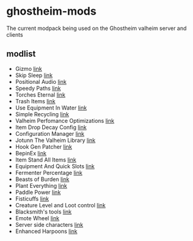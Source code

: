 # ghostheim-mods

The current modpack being used on the Ghostheim valheim server and clients

## modlist

* Gizmo [link](https://www.nexusmods.com/valheim/mods/1117)
* Skip Sleep [link](https://valheim.thunderstore.io/package/R1NS3/SkipSleep/)
* Positional Audio [link](https://valheim.thunderstore.io/package/jrobsonchase/PositionalAudio/)
* Speedy Paths [link](https://www.nexusmods.com/valheim/mods/452)
* Torches Eternal [link](https://valheim.thunderstore.io/package/Xenofell/TorchesEternal/)
* Trash Items [link](https://www.nexusmods.com/valheim/mods/441)
* Use Equipment In Water [link](https://www.nexusmods.com/valheim/mods/121)
* Simple Recycling [link](https://www.nexusmods.com/valheim/mods/205)
* Valheim Perfomance Optimizations [link](https://www.nexusmods.com/valheim/mods/1360)
* Item Drop Decay Config [link](https://valheim.thunderstore.io/package/paddywan/ItemDropDecayConfig/)
* Configuration Manager [link](https://www.nexusmods.com/valheim/mods/740)
* Jotunn The Valheim Library [link](https://www.nexusmods.com/valheim/mods/1138)
* Hook Gen Patcher [link](https://www.nexusmods.com/valheim/mods/505)
* BepinEx [link](https://valheim.thunderstore.io/package/denikson/BepInExPack_Valheim/)
* Item Stand All Items [link](https://www.nexusmods.com/valheim/mods/1244)
* Equipment And Quick Slots [link](https://www.nexusmods.com/valheim/mods/92)
* Fermenter Percentage [link](https://valheim.thunderstore.io/package/LTmadness/FermenterPercentage/)
* Beasts of Burden [link](https://www.nexusmods.com/valheim/mods/545)
* Plant Everything [link](https://valheim.thunderstore.io/package/Advize/PlantEverything/)
* Paddle Power [link](https://www.nexusmods.com/valheim/mods/305)
* Fisticuffs [link](https://valheim.thunderstore.io/package/OdinPlus/Fisticuffs/)
* Creature Level and Loot control [link](https://www.nexusmods.com/valheim/mods/495)
* Blacksmith's tools [link](https://www.nexusmods.com/valheim/mods/566?tab=description)
* Emote Wheel [link](https://www.nexusmods.com/valheim/mods/419?tab=description)
* Server side characters [link](https://valheim.thunderstore.io/package/Smoothbrain/ServerCharacters/)
* Enhanced Harpoons [link](https://www.nexusmods.com/valheim/mods/932)
